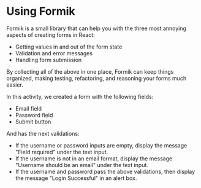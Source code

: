 # Using Formik

Formik is a small library that can help you with the three most annoying aspects of creating forms in React:

- Getting values in and out of the form state
- Validation and error messages
- Handling form submission

By collecting all of the above in one place, Formik can keep things organized, making testing, refactoring, and reasoning your forms much easier.

In this activity, we created a form with the following fields:

- Email field
- Password field
- Submit button

And has the next validations:

- If the username or password inputs are empty, display the message "Field required" under the text input.
- If the username is not in an email format, display the message "Username should be an email" under the text input.
- If the username and password pass the above validations, then display the message "Login Successful" in an alert box.

